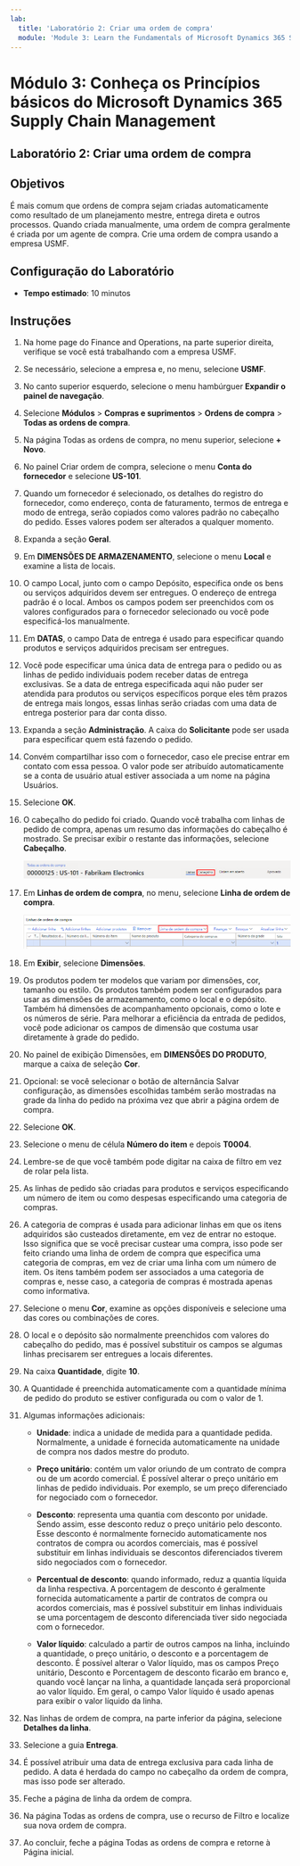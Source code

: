 ```yaml
---
lab:
  title: 'Laboratório 2: Criar uma ordem de compra'
  module: 'Module 3: Learn the Fundamentals of Microsoft Dynamics 365 Supply Chain Management'
---
```


# <a name="module-3-learn-the-fundamentals-of-microsoft-dynamics-365-supply-chain-management"></a>Módulo 3: Conheça os Princípios básicos do Microsoft Dynamics 365 Supply Chain Management

## <a name="lab-2---create-a-purchase-order"></a>Laboratório 2: Criar uma ordem de compra

## <a name="objectives"></a>Objetivos

É mais comum que ordens de compra sejam criadas automaticamente como resultado de um planejamento mestre, entrega direta e outros processos. Quando criada manualmente, uma ordem de compra geralmente é criada por um agente de compra. Crie uma ordem de compra usando a empresa USMF.

## <a name="lab-setup"></a>Configuração do Laboratório

   - **Tempo estimado**: 10 minutos

## <a name="instructions"></a>Instruções

1. Na home page do Finance and Operations, na parte superior direita, verifique se você está trabalhando com a empresa USMF.

1. Se necessário, selecione a empresa e, no menu, selecione **USMF**.

1. No canto superior esquerdo, selecione o menu hambúrguer **Expandir o painel de navegação**.

1. Selecione **Módulos** > **Compras e suprimentos** > **Ordens de compra** > **Todas as ordens de compra**.

1. Na página Todas as ordens de compra, no menu superior, selecione **+ Novo**.

1. No painel Criar ordem de compra, selecione o menu **Conta do fornecedor** e selecione **US-101**.

1. Quando um fornecedor é selecionado, os detalhes do registro do fornecedor, como endereço, conta de faturamento, termos de entrega e modo de entrega, serão copiados como valores padrão no cabeçalho do pedido. Esses valores podem ser alterados a qualquer momento.

1. Expanda a seção **Geral**.

1. Em **DIMENSÕES DE ARMAZENAMENTO**, selecione o menu **Local** e examine a lista de locais.

1. O campo Local, junto com o campo Depósito, especifica onde os bens ou serviços adquiridos devem ser entregues. O endereço de entrega padrão é o local. Ambos os campos podem ser preenchidos com os valores configurados para o fornecedor selecionado ou você pode especificá-los manualmente.

1. Em **DATAS**, o campo Data de entrega é usado para especificar quando produtos e serviços adquiridos precisam ser entregues.

1. Você pode especificar uma única data de entrega para o pedido ou as linhas de pedido individuais podem receber datas de entrega exclusivas. Se a data de entrega especificada aqui não puder ser atendida para produtos ou serviços específicos porque eles têm prazos de entrega mais longos, essas linhas serão criadas com uma data de entrega posterior para dar conta disso.

1. Expanda a seção **Administração**. A caixa do **Solicitante** pode ser usada para especificar quem está fazendo o pedido.

1. Convém compartilhar isso com o fornecedor, caso ele precise entrar em contato com essa pessoa. O valor pode ser atribuído automaticamente se a conta de usuário atual estiver associada a um nome na página Usuários.

1. Selecione **OK**.

1. O cabeçalho do pedido foi criado. Quando você trabalha com linhas de pedido de compra, apenas um resumo das informações do cabeçalho é mostrado. Se precisar exibir o restante das informações, selecione **Cabeçalho**.

    ![Imagem da tela exibindo o local do menu Cabeçalho](./media/lp1-m3-purchase-order-header-option.png)

1. Em **Linhas de ordem de compra**, no menu, selecione **Linha de ordem de compra**.

    ![Imagem da tela mostrando o local da opção do menu da linha da ordem de compra](./media/lp1-m3-purchase-order-purchase-order-line-menu.png)

1. Em **Exibir**, selecione **Dimensões**.

1. Os produtos podem ter modelos que variam por dimensões, cor, tamanho ou estilo. Os produtos também podem ser configurados para usar as dimensões de armazenamento, como o local e o depósito. Também há dimensões de acompanhamento opcionais, como o lote e os números de série. Para melhorar a eficiência da entrada de pedidos, você pode adicionar os campos de dimensão que costuma usar diretamente à grade do pedido.

1. No painel de exibição Dimensões, em **DIMENSÕES DO PRODUTO**, marque a caixa de seleção **Cor**.

1. Opcional: se você selecionar o botão de alternância Salvar configuração, as dimensões escolhidas também serão mostradas na grade da linha do pedido na próxima vez que abrir a página ordem de compra.

1. Selecione **OK**.

1. Selecione o menu de célula **Número do item** e depois **T0004**.

1. Lembre-se de que você também pode digitar na caixa de filtro em vez de rolar pela lista.

1. As linhas de pedido são criadas para produtos e serviços especificando um número de item ou como despesas especificando uma categoria de compras.

1. A categoria de compras é usada para adicionar linhas em que os itens adquiridos são custeados diretamente, em vez de entrar no estoque. Isso significa que se você precisar custear uma compra, isso pode ser feito criando uma linha de ordem de compra que especifica uma categoria de compras, em vez de criar uma linha com um número de item. Os itens também podem ser associados a uma categoria de compras e, nesse caso, a categoria de compras é mostrada apenas como informativa.

1. Selecione o menu **Cor**, examine as opções disponíveis e selecione uma das cores ou combinações de cores.

1. O local e o depósito são normalmente preenchidos com valores do cabeçalho do pedido, mas é possível substituir os campos se algumas linhas precisarem ser entregues a locais diferentes.

1. Na caixa **Quantidade**, digite **10**.

1. A Quantidade é preenchida automaticamente com a quantidade mínima de pedido do produto se estiver configurada ou com o valor de 1.

1. Algumas informações adicionais:

    - **Unidade**: indica a unidade de medida para a quantidade pedida. Normalmente, a unidade é fornecida automaticamente na unidade de compra nos dados mestre do produto.

    - **Preço unitário**: contém um valor oriundo de um contrato de compra ou de um acordo comercial. É possível alterar o preço unitário em linhas de pedido individuais. Por exemplo, se um preço diferenciado for negociado com o fornecedor.

    - **Desconto**: representa uma quantia com desconto por unidade. Sendo assim, esse desconto reduz o preço unitário pelo desconto. Esse desconto é normalmente fornecido automaticamente nos contratos de compra ou acordos comerciais, mas é possível substituir em linhas individuais se descontos diferenciados tiverem sido negociados com o fornecedor.

    - **Percentual de desconto**: quando informado, reduz a quantia líquida da linha respectiva. A porcentagem de desconto é geralmente fornecida automaticamente a partir de contratos de compra ou acordos comerciais, mas é possível substituir em linhas individuais se uma porcentagem de desconto diferenciada tiver sido negociada com o fornecedor.

    - **Valor líquido**: calculado a partir de outros campos na linha, incluindo a quantidade, o preço unitário, o desconto e a porcentagem de desconto. É possível alterar o Valor líquido, mas os campos Preço unitário, Desconto e Porcentagem de desconto ficarão em branco e, quando você lançar na linha, a quantidade lançada será proporcional ao valor líquido. Em geral, o campo Valor líquido é usado apenas para exibir o valor líquido da linha.

1. Nas linhas de ordem de compra, na parte inferior da página, selecione **Detalhes da linha**.

1. Selecione a guia **Entrega**.

1. É possível atribuir uma data de entrega exclusiva para cada linha de pedido. A data é herdada do campo no cabeçalho da ordem de compra, mas isso pode ser alterado.

1. Feche a página de linha da ordem de compra.

1. Na página Todas as ordens de compra, use o recurso de Filtro e localize sua nova ordem de compra.

1. Ao concluir, feche a página Todas as ordens de compra e retorne à Página inicial.
